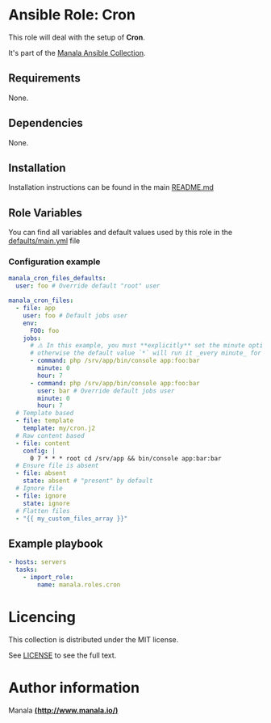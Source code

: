 # Ansible Role: Cron

This role will deal with the setup of __Cron__.

It's part of the [Manala Ansible Collection](https://galaxy.ansible.com/manala/roles).

## Requirements

None.

## Dependencies

None.

## Installation

Installation instructions can be found in the main [README.md](https://github.com/manala/ansible-roles/blob/master/README.md)

## Role Variables

You can find all variables and default values used by this role in the [defaults/main.yml](./defaults/main.yml) file

### Configuration example

```yaml
manala_cron_files_defaults:
  user: foo # Override default "root" user
```

```yaml
manala_cron_files:
  - file: app
    user: foo # Default jobs user
    env:
      FOO: foo
    jobs:
      # ⚠️ In this example, you must **explicitly** set the minute option to `0` to have the job run at a specific hour,
      # otherwise the default value `*` will run it _every minute_ for an hour.
      - command: php /srv/app/bin/console app:foo:bar
        minute: 0
        hour: 7
      - command: php /srv/app/bin/console app:foo:bar
        user: bar # Override default jobs user
        minute: 0
        hour: 7
  # Template based
  - file: template
    template: my/cron.j2
  # Raw content based
  - file: content
    config: |
      0 7 * * * root cd /srv/app && bin/console app:bar:bar
  # Ensure file is absent
  - file: absent
    state: absent # "present" by default
  # Ignore file
  - file: ignore
    state: ignore
  # Flatten files
  - "{{ my_custom_files_array }}"
```

## Example playbook

```yaml
- hosts: servers
  tasks:
    - import_role:  
        name: manala.roles.cron
```

# Licencing

This collection is distributed under the MIT license.

See [LICENSE](https://opensource.org/licenses/MIT) to see the full text.

# Author information

Manala [**(http://www.manala.io/)**](http://www.manala.io)
